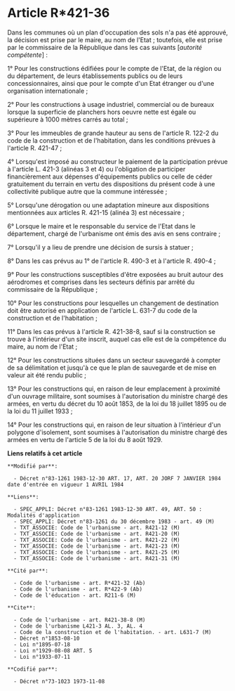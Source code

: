 # Article R*421-36

Dans les communes où un plan d'occupation des sols n'a pas été approuvé, la décision est prise par le maire, au nom de
l'Etat ; toutefois, elle est prise par le commissaire de la République dans les cas suivants [*autorité compétente*] :

1° Pour les constructions édifiées pour le compte de l'Etat, de la région ou du département, de leurs établissements publics
ou de leurs concessionnaires, ainsi que pour le compte d'un Etat étranger ou d'une organisation internationale ;

2° Pour les constructions à usage industriel, commercial ou de bureaux lorsque la superficie de planchers hors oeuvre nette
est égale ou supérieure à 1000 mètres carrés au total ;

3° Pour les immeubles de grande hauteur au sens de l'article R. 122-2 du code de la construction et de l'habitation, dans les
conditions prévues à l'article R. 421-47 ;

4° Lorsqu'est imposé au constructeur le paiement de la participation prévue à l'article L. 421-3 (alinéas 3 et 4) ou
l'obligation de participer financièrement aux dépenses d'équipements publics ou celle de céder gratuitement du terrain en
vertu des dispositions du présent code à une collectivité publique autre que la commune intéressée ;

5° Lorsqu'une dérogation ou une adaptation mineure aux dispositions mentionnées aux articles R. 421-15 (alinéa 3) est
nécessaire ;

6° Lorsque le maire et le responsable du service de l'Etat dans le département, chargé de l'urbanisme ont émis des avis en
sens contraire ;

7° Lorsqu'il y a lieu de prendre une décision de sursis à statuer ;

8° Dans les cas prévus au 1° de l'article R. 490-3 et à l'article R. 490-4 ;

9° Pour les constructions susceptibles d'être exposées au bruit autour des aérodromes et comprises dans les secteurs définis
par arrêté du commissaire de la République ;

10° Pour les constructions pour lesquelles un changement de destination doit être autorisé en application de l'article L.
631-7 du code de la construction et de l'habitation ;

11° Dans les cas prévus à l'article R. 421-38-8, sauf si la construction se trouve à l'intérieur d'un site inscrit, auquel
cas elle est de la compétence du maire, au nom de l'Etat ;

12° Pour les constructions situées dans un secteur sauvegardé à compter de sa délimitation et jusqu'à ce que le plan de
sauvegarde et de mise en valeur ait été rendu public ;

13° Pour les constructions qui, en raison de leur emplacement à proximité d'un ouvrage militaire, sont soumises à
l'autorisation du ministre chargé des armées, en vertu du décret du 10 août 1853, de la loi du 18 juillet 1895 ou de la loi
du 11 juillet 1933 ;

14° Pour les constructions qui, en raison de leur situation à l'intérieur d'un polygone d'isolement, sont soumises à
l'autorisation du ministre chargé des armées en vertu de l'article 5 de la loi du 8 août 1929.

**Liens relatifs à cet article**

	**Modifié par**:

	  - Décret n°83-1261 1983-12-30 ART. 17, ART. 20 JORF 7 JANVIER 1984 date d'entrée en vigueur 1 AVRIL 1984

	**Liens**:

	  - SPEC_APPLI: Décret n°83-1261 1983-12-30 ART. 49, ART. 50 : Modalités d'application
	  - SPEC_APPLI: Décret n°83-1261 du 30 décembre 1983 - art. 49 (M)
	  - TXT_ASSOCIE: Code de l'urbanisme - art. R421-12 (M)
	  - TXT_ASSOCIE: Code de l'urbanisme - art. R421-20 (M)
	  - TXT_ASSOCIE: Code de l'urbanisme - art. R421-22 (M)
	  - TXT_ASSOCIE: Code de l'urbanisme - art. R421-23 (M)
	  - TXT_ASSOCIE: Code de l'urbanisme - art. R421-25 (M)
	  - TXT_ASSOCIE: Code de l'urbanisme - art. R421-31 (M)

	**Cité par**:

	  - Code de l'urbanisme - art. R*421-32 (Ab)
	  - Code de l'urbanisme - art. R*422-9 (Ab)
	  - Code de l'éducation - art. R211-6 (M)

	**Cite**:

	  - Code de l'urbanisme - art. R421-38-8 (M)
	  - Code de l'urbanisme L421-3 AL. 3, AL. 4
	  - Code de la construction et de l'habitation. - art. L631-7 (M)
	  - Décret n°1853-08-10
	  - Loi n°1895-07-18
	  - Loi n°1929-08-08 ART. 5
	  - Loi n°1933-07-11

	**Codifié par**:

	  - Décret n°73-1023 1973-11-08
